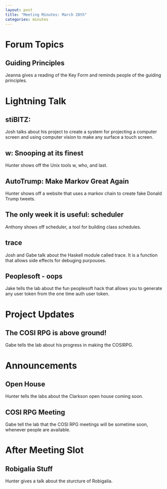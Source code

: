 ```yaml
---
layout: post
title: "Meeting Minutes: March 28th"
categories: minutes
---
```


# Forum Topics

## Guiding Principles
Jeanna gives a reading of the Key Form and reminds people of the guiding principles. 

# Lightning Talk

## stiBITZ:
Josh talks about his project to create a system for projecting a computer screen and using computer vision to make any surface a touch screen. 

## w: Snooping at its finest
Hunter shows off the Unix tools w, who, and last.

## AutoTrump: Make Markov Great Again
Hunter shows off a website that uses a markov chain to create fake Donald Trump tweets.

## The only week it is useful: scheduler
Anthony shows off scheduler, a tool for building class schedules.

## trace
Josh and Gabe talk about the Haskell module called trace. It is a function that allows side effects for debuging purpouses.

## Peoplesoft - oops
Jake tells the lab about the fun peoplesoft hack that allows you to generate any user token from the one time auth user token.

# Project Updates

## The COSI RPG is above ground!
Gabe tells the lab about his progress in making the COSIRPG. 

# Announcements

## Open House
Hunter tells the labs about the Clarkson open house coming soon.

## COSI RPG Meeting
Gabe tell the lab that the COSI RPG meetings will be sometime soon, whenever people are available. 

# After Meeting Slot

## Robigalia Stuff
Hunter gives a talk about the sturcture of Robigalia.
